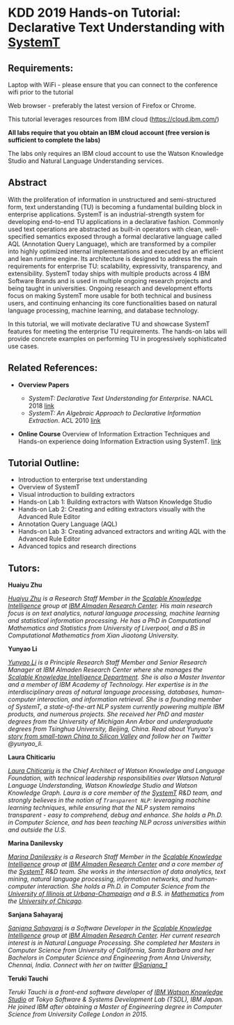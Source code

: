 # KDD 2019 Hands-on Tutorial: Declarative Text Understanding with [SystemT](https://researcher.watson.ibm.com/researcher/view_group.php?id=1264)


## Requirements:

Laptop with WiFi - please ensure that you can connect to the conference wifi prior to the tutorial

Web browser - preferably the latest version of Firefox or Chrome.

This tutorial leverages resources from IBM cloud (https://cloud.ibm.com/)

**All labs require that you obtain an IBM cloud account (free version is sufficient to complete the labs)**

The labs only requires an IBM cloud account to use the Watson Knowledge Studio and Natural Language Understanding services.

## Abstract

With the proliferation of information in unstructured and semi-structured form, text understanding (TU) is becoming a fundamental building block in enterprise applications. SystemT is an industrial-strength system for developing end-to-end TU applications in a declarative fashion. Commonly used text operations are abstracted as built-in operators with clean, well-specified semantics exposed through a formal declarative language called AQL (Annotation Query Language), which are transformed by a compiler into highly optimized internal implementations and executed by an efficient and lean runtime engine. Its architecture is designed to address the main requirements for enterprise TU: scalability, expressivity, transparency, and extensibility. SystemT today ships with multiple products across 4 IBM Software Brands and is used in multiple ongoing research projects and being taught in universities. Ongoing research and development efforts focus on making SystemT more usable for both technical and business users, and continuing enhancing its core functionalities based on natural language processing, machine learning, and database technology. 

In this tutorial, we will motivate declarative TU and showcase SystemT features for meeting the enterprise TU requirements. The hands-on labs will provide concrete examples on performing TU in progressively sophisticated use cases.  

## Related References:

- **Overview Papers**
  - *SystemT: Declarative Text Understanding for Enterprise*. NAACL 2018 [link](https://aclweb.org/anthology/papers/N/N18/N18-3010/)
  - *SystemT: An Algebraic Approach to Declarative Information Extraction*. ACL 2010 [link](https://www.aclweb.org/anthology/P10-1014)
  
- **Online Course** Overview of Information Extraction Techniques and Hands-on experience doing Information Extraction using SystemT. [link](https://cognitiveclass.ai/courses/systemt/)


## Tutorial Outline:
- Introduction to enterprise text understanding
- Overview of SystemT
- Visual introduction to building extractors
- Hands-on Lab 1: Building extractors with Watson Knowledge Studio
- Hands-on Lab 2: Creating and editing extractors visually with the Advanced Rule Editor
- Annotation Query Language (AQL)
- Hands-on Lab 3: Creating advanced extractors and writing AQL with the Advanced Rule Editor
- Advanced topics and research directions
   
## Tutors:

**Huaiyu Zhu**

*[Huaiyu Zhu](https://www.linkedin.com/in/huaiyu-zhu-075608134/) is a Research Staff Member in the [Scalable Knowledge Intelligence](https://researcher.watson.ibm.com/researcher/view_group.php?id=9820) group at [IBM Almaden Research Center](http://www.research.ibm.com/labs/almaden/index.shtml). His main research focus is on text analytics, natural language processing, machine learning and statistical information processing. He has a PhD in Computational Mathematics and Statistics from University of Liverpool, and a BS in Computational Mathematics from Xian Jiaotong University.*

**Yunyao Li**

*[Yunyao Li](https://researcher.watson.ibm.com/researcher/view.php?person=us-yunyaoli) is a Principle Research Staff Member and Senior Research Manager at  IBM Almaden Research Center where she manages the [Scalable Knowledge Intelligence Department](https://researcher.watson.ibm.com/researcher/view_group.php?id=9820). She is also a Master Inventor and a member of IBM Academy of Technology.  Her expertise is in the interdisciplinary areas of natural language processing, databases, human-computer interaction, and information retrieval.  She is a founding member of SystemT, a state-of-the-art NLP system currently powering multiple IBM products, and numerous projects. She received her PhD and master degrees from  the University of Michigan Ann Arbor and undergraduate degrees from Tsinghua University, Beijing, China.  Read about Yunyao's [story from small-town China to Silicon Valley](https://www.cbronline.com/internet-of-things/cognitive-computing/small-town-china-silicon-valley-giant-amazing-story-one-ibm-researcher/) and follow her on Twitter @yunyao_li.*

**Laura Chiticariu**

*[Laura Chiticariu](https://www.linkedin.com/in/laura-chiticariu/) is the Chief Architect of Watson Knowledge and Language Foundation, with technical leadership responsibilities over Watson Natural Language Understanding, Watson Knowledge Studio and Watson Knowledge Graph. Laura is a core member of the [SystemT](http://researcher.watson.ibm.com/researcher/view_group.php?id=1264) R&D team, and strongly believes in the notion of `Transparent NLP`: leveraging machine learning techniques, while ensuring that the NLP system remains transparent - easy to comprehend, debug and enhance. She holds a Ph.D. in Computer Science, and has been teaching NLP across universities within and outside the U.S.*

**Marina Danilevsky**

*[Marina Danilevsky](https://www.linkedin.com/in/marina-danilevsky-a083b63/) is a Research Staff Member in the [Scalable Knowledge Intelligence](https://researcher.watson.ibm.com/researcher/view_group.php?id=9820) group at [IBM Almaden Research Center](http://www.research.ibm.com/labs/almaden/index.shtml) and a core member of the [SystemT](http://researcher.watson.ibm.com/researcher/view_group.php?id=1264) R&D team. She works in the intersection of data analytics, text mining, natural language processing, information networks, and human-computer interaction. She holds a Ph.D. in Computer Science from the [University of Illinois at Urbana-Champaign](http://www.cs.illinois.edu/) and a B.S. in [Mathematics](http://math.uchicago.edu/) from the [University of Chicago](https://www.uchicago.edu/).*

**Sanjana Sahayaraj**

*[Sanjana Sahayaraj](https://www.linkedin.com/in/sanjana-sahayaraj/) is a Software Developer in the [Scalable Knowledge Intelligence](https://researcher.watson.ibm.com/researcher/view_group.php?id=9820) group at [IBM Almaden Research Center](http://www.research.ibm.com/labs/almaden/index.shtml). Her current research interest is in Natural Language Processing. She completed her Masters in Computer Science from University of California, Santa Barbara and her Bachelors in Computer Science and Engineering from Anna University, Chennai, India. Connect with her on twitter [@Sanjana_1](https://twitter.com/Sanjana_1)*

**Teruki Tauchi**

*Teruki Tauchi is a front-end software developer of [IBM Watson Knowledge Studio](https://www.ibm.com/cloud/watson-knowledge-studio) at Tokyo Software & Systems Development Lab (TSDL), IBM Japan. He joined IBM after obtaining a Master of Engineering degree in Computer Science from University College London in 2015.*




